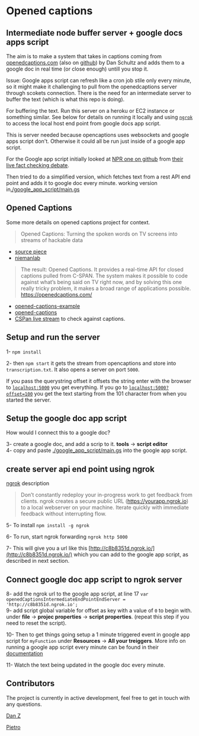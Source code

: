 # Opened captions 
## Intermediate node buffer server + google docs apps script

The aim is to make a system that takes in captions coming from [openedcaptions.com](https://openedcaptions.com) (also on [github](https://github.com/slifty/opened-captions)) by Dan Schultz and adds them to a google doc in real time (or close enough) untill you stop it.

Issue: Google apps script can refresh like a cron job stile only every minute, so it might make it challenging to pull from the openedcaptions server through scokets connection. There is the need for an intermediate server to buffer the text (which is what this repo is doing). 

For buffering the text. Run this server on a heroku or EC2 instance or something similar. See below for details on running it locally and using [`ngrok`](https://github.com/OpenNewsLabs/c-span_opened_captions_server#testing-app-script-using-ngrok) to access the local host end point from google docs app script.

This is server needed because opencaptions uses websockets and google apps script don't. Otherwise it could all be run just inside of a google app script.

For the Google app script initially looked at [NPR one on github](https://github.com/nprapps/debates) from [their live fact checking debate](https://source.opennews.org/en-US/articles/how-npr-transcribes-and-fact-checks-debates-live).

Then tried to do a simplified version, which fetches text from a rest API end point and adds it to google doc every minute.
working version in[./google_app_script/main.gs](./google_app_script/main.gs)

## Opened Captions
Some more details on opened captions project for context. 

>Opened Captions: Turning the spoken words on TV screens into streams of hackable data

- [source piece](https://source.opennews.org/en-US/articles/introducing-opened-captions)
- [niemanlab](http://www.niemanlab.org/2012/12/opened-captions-turning-the-spoken-words-on-tv-screens-into-streams-of-hackable-data/)

>The result: Opened Captions. It provides a real-time API for closed captions pulled from C-SPAN. The system makes it possible to code against what’s being said on TV right now, and by solving this one really tricky problem, it makes a broad range of applications possible.
https://openedcaptions.com/ 

- [opened-captions-example](https://github.com/slifty/opened-captions-example) 
- [opened-captions](https://github.com/slifty/opened-captions)
- [CSPan live stream](http://www.stream2watch.cc/live-television/united-states/c-span-live-stream) to check against captions.


## Setup and run the server

1- `npm install` 

2- then `npm start` it gets the stream from opencaptions and store into `transcription.txt`. It also opens a server on port `5000`.

If you pass the querystring offset it offsets the string
enter with the browser to [`localhost:5000`](localhost:5000) you get everything.
If you go to [`localhost:5000?offset=100`](http://localhost:5000?offset=100) you get the text starting from the 101 character from when you started the server.

## Setup the google doc app script
How would I connect this to a google doc?

3- create a google doc, and add a scrip to it. **tools** -> **script editor**      
4- copy and paste [./google_app_script/main.gs](./google_app_script/main.gs) into the google app script. 

## create server api end point using ngrok
[ngrok](https://ngrok.com/) description

>Don’t constantly redeploy your in-progress work to get feedback from clients. ngrok creates a secure public URL (https://yourapp.ngrok.io) to a local webserver on your machine. Iterate quickly with immediate feedback without interrupting flow.

5- To install `npm install -g ngrok`

6- To run, start ngrok forwarding  `ngrok http 5000`

7- This will give you a url like this [http://c8b8351d.ngrok.io/](http://c8b8351d.ngrok.io/) which you can add to the google app script, as described in next section. 

## Connect google doc app script to ngrok server

8- add the ngrok url to the google app script, at line 17 `var openedCaptionsIntermediateEndPointEndServer = 'http://c8b8351d.ngrok.io';`      
9- add script global variable for offset as key with a value of `0` to begin with.  under **file** -> **projec properties** -> **script properties**. (repeat this step if you need to reset the script).

10- Then to get things going setup a 1 minute triggered event in google app script  for `myFunction` under **Resources** -> **All your treiggers**. More info on running a google app script every minute can be found in their [documentation](https://deveopers.google.com/apps-script/guides/triggers/installable#time-driven_triggers)

11- Watch the text being updated in the google doc every minute.


## Contributors

The project is currently in active development, feel free to get in touch with any questions.


[Dan Z](https://github.com/impronunciable)

[Pietro](https://github.com/pietrop)